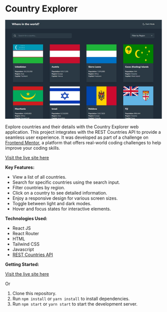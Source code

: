 # Country Explorer

![Project Image](https://raw.githubusercontent.com/vergarapog/restcountries-fe-mentor/main/public/git-pic/rest-countries-sc.jpg)

Explore countries and their details with the Country Explorer web application. This project integrates with the REST Countries API to provide a seamless user experience. It was developed as part of a challenge on [Frontend Mentor](https://www.frontendmentor.io), a platform that offers real-world coding challenges to help improve your coding skills.

[Visit the live site here](https://countries-fe-mentor.vercel.app/)

**Key Features:**

- View a list of all countries.
- Search for specific countries using the search input.
- Filter countries by region.
- Click on a country to see detailed information.
- Enjoy a responsive design for various screen sizes.
- Toggle between light and dark modes.
- Hover and focus states for interactive elements.

**Technologies Used:**

- React JS
- React Router
- HTML
- Tailwind CSS
- Javascript
- [REST Countries API](https://restcountries.com/)

**Getting Started:**

[Visit the live site here](https://countries-fe-mentor.vercel.app/)

Or

1. Clone this repository.
2. Run `npm install` or `yarn install` to install dependencies.
3. Run `npm start` or `yarn start` to start the development server.
